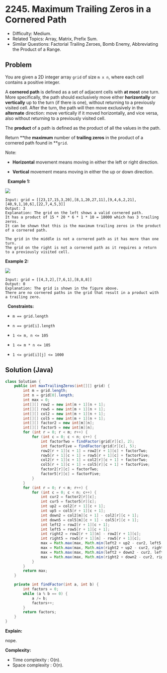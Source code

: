 # 2245. Maximum Trailing Zeros in a Cornered Path

- Difficulty: Medium.
- Related Topics: Array, Matrix, Prefix Sum.
- Similar Questions: Factorial Trailing Zeroes, Bomb Enemy, Abbreviating the Product of a Range.

## Problem

You are given a 2D integer array ```grid``` of size ```m x n```, where each cell contains a positive integer.

A **cornered path** is defined as a set of adjacent cells with **at most** one turn. More specifically, the path should exclusively move either **horizontally** or **vertically** up to the turn (if there is one), without returning to a previously visited cell. After the turn, the path will then move exclusively in the **alternate** direction: move vertically if it moved horizontally, and vice versa, also without returning to a previously visited cell.

The **product** of a path is defined as the product of all the values in the path.

Return **the **maximum** number of **trailing zeros** in the product of a cornered path found in **```grid```.

Note:


	
- **Horizontal** movement means moving in either the left or right direction.
	
- **Vertical** movement means moving in either the up or down direction.


 
**Example 1:**

![](https://assets.leetcode.com/uploads/2022/03/23/ex1new2.jpg)

```
Input: grid = [[23,17,15,3,20],[8,1,20,27,11],[9,4,6,2,21],[40,9,1,10,6],[22,7,4,5,3]]
Output: 3
Explanation: The grid on the left shows a valid cornered path.
It has a product of 15 * 20 * 6 * 1 * 10 = 18000 which has 3 trailing zeros.
It can be shown that this is the maximum trailing zeros in the product of a cornered path.

The grid in the middle is not a cornered path as it has more than one turn.
The grid on the right is not a cornered path as it requires a return to a previously visited cell.
```

**Example 2:**

![](https://assets.leetcode.com/uploads/2022/03/25/ex2.jpg)

```
Input: grid = [[4,3,2],[7,6,1],[8,8,8]]
Output: 0
Explanation: The grid is shown in the figure above.
There are no cornered paths in the grid that result in a product with a trailing zero.
```

 
**Constraints:**


	
- ```m == grid.length```
	
- ```n == grid[i].length```
	
- ```1 <= m, n <= 105```
	
- ```1 <= m * n <= 105```
	
- ```1 <= grid[i][j] <= 1000```



## Solution (Java)

```java
class Solution {
    public int maxTrailingZeros(int[][] grid) {
        int m = grid.length;
        int n = grid[0].length;
        int max = 0;
        int[][] row2 = new int[m + 1][n + 1];
        int[][] row5 = new int[m + 1][n + 1];
        int[][] col2 = new int[m + 1][n + 1];
        int[][] col5 = new int[m + 1][n + 1];
        int[][] factor2 = new int[m][n];
        int[][] factor5 = new int[m][n];
        for (int r = 0; r < m; r++) {
            for (int c = 0; c < n; c++) {
                int factorTwo = findFactor(grid[r][c], 2);
                int factorFive = findFactor(grid[r][c], 5);
                row2[r + 1][c + 1] = row2[r + 1][c] + factorTwo;
                row5[r + 1][c + 1] = row5[r + 1][c] + factorFive;
                col2[r + 1][c + 1] = col2[r][c + 1] + factorTwo;
                col5[r + 1][c + 1] = col5[r][c + 1] + factorFive;
                factor2[r][c] = factorTwo;
                factor5[r][c] = factorFive;
            }
        }
        for (int r = 0; r < m; r++) {
            for (int c = 0; c < n; c++) {
                int cur2 = factor2[r][c];
                int cur5 = factor5[r][c];
                int up2 = col2[r + 1][c + 1];
                int up5 = col5[r + 1][c + 1];
                int down2 = col2[m][c + 1] - col2[r][c + 1];
                int down5 = col5[m][c + 1] - col5[r][c + 1];
                int left2 = row2[r + 1][c + 1];
                int left5 = row5[r + 1][c + 1];
                int right2 = row2[r + 1][n] - row2[r + 1][c];
                int right5 = row5[r + 1][n] - row5[r + 1][c];
                max = Math.max(max, Math.min(left2 + up2 - cur2, left5 + up5 - cur5));
                max = Math.max(max, Math.min(right2 + up2 - cur2, right5 + up5 - cur5));
                max = Math.max(max, Math.min(left2 + down2 - cur2, left5 + down5 - cur5));
                max = Math.max(max, Math.min(right2 + down2 - cur2, right5 + down5 - cur5));
            }
        }
        return max;
    }

    private int findFactor(int a, int b) {
        int factors = 0;
        while (a % b == 0) {
            a /= b;
            factors++;
        }
        return factors;
    }
}
```

**Explain:**

nope.

**Complexity:**

* Time complexity : O(n).
* Space complexity : O(n).
